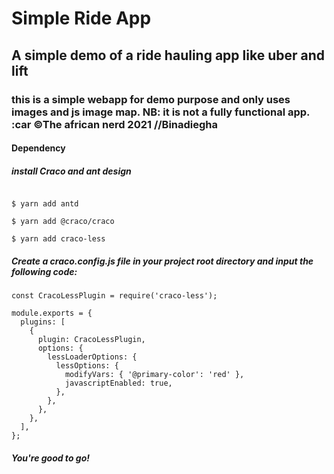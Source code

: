 # Simple Ride App

## A simple demo of a ride hauling app like uber and lift

### this is a simple webapp for demo purpose and only uses images and js image map. NB: it is not a fully functional app. :car ©The african nerd 2021 //Binadiegha

#### Dependency

##### install Craco and ant design

```

$ yarn add antd

$ yarn add @craco/craco

$ yarn add craco-less

```
##### Create a craco.config.js file in your project root directory and input the following code:

```
const CracoLessPlugin = require('craco-less');

module.exports = {
  plugins: [
    {
      plugin: CracoLessPlugin,
      options: {
        lessLoaderOptions: {
          lessOptions: {
            modifyVars: { '@primary-color': 'red' },
            javascriptEnabled: true,
          },
        },
      },
    },
  ],
};

```

##### You're good to go!



